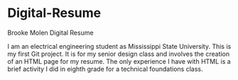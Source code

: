 # Digital-Resume
Brooke Molen Digital Resume

I am an electrical engineering student as Mississippi State University.
This is my first Git project. It is for my senior design class and involves the creation of an HTML page for my resume.
The only experience I have with HTML is a brief activity I did in eighth grade for a technical foundations class.
